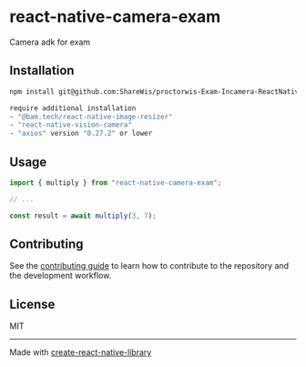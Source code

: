 # react-native-camera-exam
Camera adk for exam
## Installation

```sh
npm install git@github.com:ShareWis/proctorwis-Exam-Incamera-ReactNative.git

require additional installation
- "@bam.tech/react-native-image-resizer"
- "react-native-vision-camera"
- "axios" version "0.27.2" or lower


```

## Usage

```js
import { multiply } from "react-native-camera-exam";

// ...

const result = await multiply(3, 7);
```

## Contributing

See the [contributing guide](CONTRIBUTING.md) to learn how to contribute to the repository and the development workflow.

## License

MIT

---

Made with [create-react-native-library](https://github.com/callstack/react-native-builder-bob)

